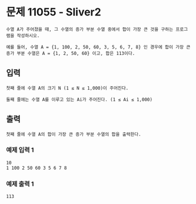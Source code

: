 # 문제 11055 - Sliver2
    수열 A가 주어졌을 때, 그 수열의 증가 부분 수열 중에서 합이 가장 큰 것을 구하는 프로그램을 작성하시오.

    예를 들어, 수열 A = {1, 100, 2, 50, 60, 3, 5, 6, 7, 8} 인 경우에 합이 가장 큰 증가 부분 수열은 A = {1, 2, 50, 60} 이고, 합은 113이다.

## 입력
    첫째 줄에 수열 A의 크기 N (1 ≤ N ≤ 1,000)이 주어진다.

    둘째 줄에는 수열 A를 이루고 있는 Ai가 주어진다. (1 ≤ Ai ≤ 1,000)

## 출력
    첫째 줄에 수열 A의 합이 가장 큰 증가 부분 수열의 합을 출력한다.

### 예제 입력 1
    10
    1 100 2 50 60 3 5 6 7 8
### 예제 출력 1
    113